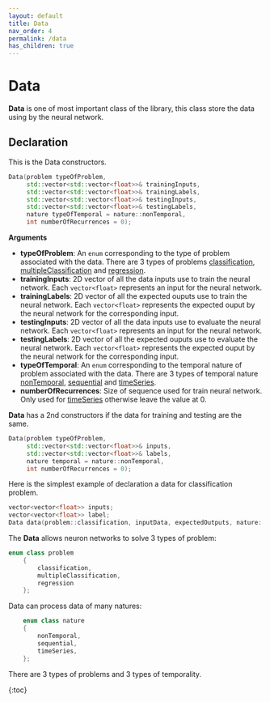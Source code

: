 ```yaml
---
layout: default
title: Data
nav_order: 4
permalink: /data
has_children: true
---
```

# Data
**Data** is one of most important class of the library, this class store the data using by the neural network.

## Declaration
This is the Data constructors.
```cpp
Data(problem typeOfProblem,
     std::vector<std::vector<float>>& trainingInputs,
     std::vector<std::vector<float>>& trainingLabels,
     std::vector<std::vector<float>>& testingInputs,
     std::vector<std::vector<float>>& testingLabels,
     nature typeOfTemporal = nature::nonTemporal,
     int numberOfRecurrences = 0);
```
**Arguments**
* **typeOfProblem**: An `enum` corresponding to the type of problem associated with the data. There are 3 types of problems [classification]({{site.baseurl}}/data/classification.html), [multipleClassification]({{site.baseurl}}/data/multiple_classification.html) and [regression]({{site.baseurl}}/data/regression.html).
 * **trainingInputs**: 2D vector of all the data inputs use to train the neural network. Each `vector<float>` represents an input for the neural network. 
 * **trainingLabels**: 2D vector of all the expected ouputs use to train the neural network. Each `vector<float>` represents the expected ouput by the neural network for the corresponding input.
 * **testingInputs**: 2D vector of all the data inputs use to evaluate the neural network. Each `vector<float>` represents an input for the neural network.
 * **testingLabels**: 2D vector of all the expected ouputs use to evaluate the neural network. Each `vector<float>` represents the expected ouput by the neural network for the corresponding input.
 * **typeOfTemporal**: An `enum` corresponding to the temporal nature of problem associated with the data. There are 3 types of temporal nature [nonTemporal]({{site.baseurl}}/data/non_temporal.html), [sequential]({{site.baseurl}}/data/sequential.html) and [timeSeries]({{site.baseurl}}/data/time_series.html).
 * **numberOfRecurrences**: Size of sequence used for train neural network. Only used for [timeSeries]({{site.baseurl}}/data/time_series.html) otherwise leave the value at 0.

**Data** has a 2nd constructors if the data for training and testing are the same.
```cpp
Data(problem typeOfProblem,
     std::vector<std::vector<float>>& inputs,
     std::vector<std::vector<float>>& labels,
     nature temporal = nature::nonTemporal,
     int numberOfRecurrences = 0);
```

Here is the simplest example of declaration a data for classification problem. 
```cpp
vector<vector<float>> inputs;
vector<vector<float>> label;
Data data(problem::classification, inputData, expectedOutputs, nature::nonTemporal);
```
 
The **Data** allows neuron networks to solve 3 types of problem:
```cpp
enum class problem
    {
        classification,
        multipleClassification,
        regression
    };
```

Data can process data of many natures:
```cpp
    enum class nature
    {
        nonTemporal,
        sequential,
        timeSeries,
    };
```
There are 3 types of problems and 3 types of temporality.


{:toc}

